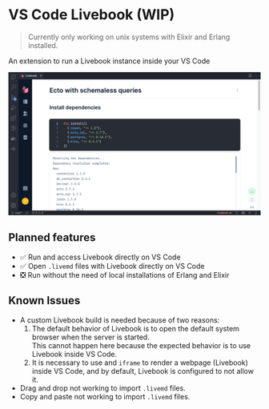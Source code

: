 # VS Code Livebook (WIP)

> Currently only working on unix systems with Elixir and Erlang installed.

An extension to run a Livebook instance inside your VS Code

![VS Code Livebook running](./images/example.png)


## Planned features

- ✅ Run and access Livebook directly on VS Code
- ✅ Open `.livemd` files with Livebook directly on VS Code
- ❎ Run without the need of local installations of Erlang and Elixir

## Known Issues

* A custom Livebook build is needed because of two reasons:  
    1. The default behavior of Livebook is to open the default system browser when the server is started.  
    This cannot happen here because the expected behavior is to use Livebook inside VS Code.
    2. It is necessary to use and `iframe` to render a webpage (Livebook) inside VS Code, and by default, Livebook is configured to not allow it.
* Drag and drop not working to import `.livemd` files.
* Copy and paste not working to import `.livemd` files.
